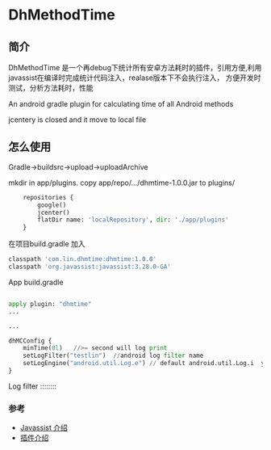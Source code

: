 # DhMethodTime

## 简介

DhMethodTime 是一个再debug下统计所有安卓方法耗时的插件，引用方便,利用javassist在编译时完成统计代码注入，realase版本下不会执行注入， 方便开发时测试，分析方法耗时，性能

An android gradle plugin for calculating time of all Android methods

jcentery  is closed  and it move to local file

##  怎么使用
Gradle->buildsrc->upload->uploadArchive 

mkdir in app/plugins.  copy app/repo/.../dhmtime-1.0.0.jar to plugins/
```python
    repositories {
        google()
        jcenter()
        flatDir name: 'localRepository', dir: './app/plugins'
    }
```
在项目build.gradle 加入
```python
classpath 'com.lin.dhmtime:dhmtime:1.0.0'
classpath 'org.javassist:javassist:3.28.0-GA'
```
App build.gradle 
```python

apply plugin: "dhmtime"
...

...

dhMCConfig {
    minTime(0l)   //>= second will log print
    setLogFilter("testlin")  //android log filter name
    setLogEngine("android.util.Log.e") // default android.util.Log.i  you can use your self class
}
```
Log filter ::::::::




### 参考
* [Javassist 介绍](http://www.javassist.org/tutorial/tutorial.html)
* [插件介绍](https://www.cnblogs.com/dikeboy/p/11570076.html)
